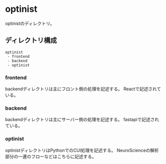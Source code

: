 # optinist
optinistのディレクトリ。

## ディレクトリ構成
```
optinist
 - frontend
 - backend
 - optinist
```

### frontend
backendディレクトリは主にフロント側の処理を記述する。
Reactで記述されている。

### backend
backendディレクトリは主にサーバー側の処理を記述する。
fastapiで記述されている。

### optinist
optinistディレクトリはPythonでのCUI処理を記述する。
NeuroScienceの解析部分の一連のフローなどはこちらに記述する。
